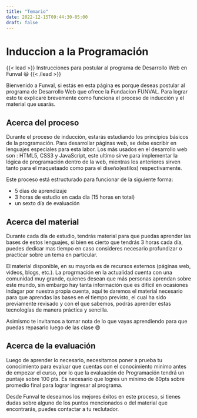 ```yaml
---
title: "Temario"
date: 2022-12-15T09:44:30-05:00
draft: false
---
```



# Induccion a la Programación

{{< lead >}}
Instrucciones para postular al programa de Desarrollo Web en Funval 😃
{{< /lead >}}

Bienvenido a Funval, si estás en esta página es porque deseas postular al programa de Desarrollo Web que ofrece la Fundacion FUNVAL. Para lograr esto te explicaré brevemente como funciona el proceso de inducción y el material que usarás.

## Acerca del proceso

Durante el proceso de inducción, estarás estudiando los principios básicos de la programación. Para desarrollar páginas web, se debe escribir en lenguajes
especiales para esta labor. Los más usados en el desarrollo web son : HTML5, CSS3 y JavaScript, este ultimo sirve para implementar
la lógica de programación dentro de la web, mientras los anteriores sirven tanto para el maquetaado como para el 
diseño(estilos) respectivamente.

Este proceso está estructurado para funcionar de la siguiente forma:

- 5 días de aprendizaje
- 3 horas de estudio en cada día (15 horas en total)
-  un sexto día de evaluación

## Acerca del material

Durante cada día de estudio, tendrás material para que puedas aprender las bases de estos lenguajes, si bien es cierto que tendrás 3 horas cada día, puedes dedicar mas tiempo
en caso consideres necesario profundizar o practicar sobre un tema en particular.

El material disponible, en su mayoría es de recursos externos (páginas web, videos, blogs, etc.). La progrmación en la actualidad
cuenta con una comunidad muy grande, quienes desean que más personas aprendan sobre este mundo, sin embargo hay tanta información que es dificil en ocasiones indagar por nuestra propia cuenta,
aquí te daremos el material necesario para que aprendas las bases en el tiempo previsto, el cual ha sido previamente revisado y con el que sabemos, podrás aprender estas tecnologías de manera práctica
y sencilla.

Asimismo te invitamos a tomar nota de lo que vayas aprendiendo para que puedas repasarlo luego de las clase 😄

## Acerca de la evaluación

Luego de aprender lo necesario, necesitamos poner a prueba tu conocimiento para evaluar que cuentas con el conocimiento minimo antes de empezar el curso,
por lo que la evaluación de Programación tendrá un puntaje sobre 100 pts. Es necesario que logres un mínimo de 80pts sobre promedio final para lograr ingresar al programa.

<!-- tendrá un puntaje de 50 pts sobre promedio final, y se enfoncará en teoría de lo aprendido. El resto de puntos será distribuido entre Excel (34 pts) y Typing (16 pts) podiendo obtener un total de 100pts. Es necesario que logres un mínimo de 80pts sobre promedio final para lograr ingresar al programa. -->


Desde Funval te deseamos los mejores éxitos en este proceso, si tienes dudas sobre alguno de los puntos mencionados o del material que encontrarás, puedes contactar a tu reclutador.

